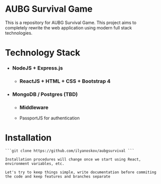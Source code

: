 # AUBG Survival Game

This is a repository for AUBG Survival Game. This project aims to completely rewrite the web application using modern full stack technologies.

# Technology Stack

- ### NodeJS + Express.js
    - ### ReactJS + HTML + CSS + Bootstrap 4
- ### MongoDB / Postgres (TBD)
    - ### Middleware
    - PassportJS for authentication

# Installation
    ```git clone https://github.com/ilyanoskov/aubgsurvival ```

    Installation procedures will change once we start using React, environment variables, etc.

    Let's try to keep things simple, write documentation before commiting the code and keep features and branches separate

